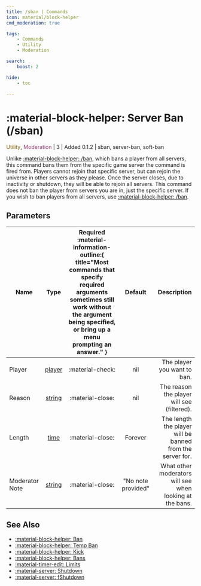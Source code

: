 ```yaml
---
title: /sban | Commands
icon: material/block-helper
cmd_moderation: true

tags:
    - Commands
    - Utility
    - Moderation

search:
    boost: 2

hide:
    - toc

---
```


# <p style="color: var(--md-default-fg-color); display: inline;">:material-block-helper: Server Ban</p> (/sban)
<div style="display:inline;">
<p style="color: #7F5F02; display: inline;">Utility</p>, <p style="color: #943D73; display: inline;">Moderation</p> | <p style="color: var(--md-default-fg-color--light); display: inline;">3</p> | <p style="color: var(--md-default-fg-color--light); display: inline;"> Added 0.1.2</p> | sban, server-ban, soft-ban
</div>


Unlike [:material-block-helper: /ban](./ban.md), which bans a player from all servers, this command bans them from the specific game server the command is fired from. Players cannot rejoin that specific server, but can rejoin the universe in other servers as they please. Once the server closes, due to inactivity or shutdown, they will be able to rejoin all servers. This command does not ban the player from servers you are in, just the specific server. If you wish to ban players from all servers, use [:material-block-helper: /ban](./ban.md).

## Parameters

| Name       | Type | Required :material-information-outline:{ title="Most commands that specify required arguments sometimes still work without the argument being specified, or bring up a menu prompting an answer." }        | Default            | Description                                               |
|----------------|:----------:|:------------------:|:--------------------:|-----------------------------------------------------------:|
| Player         | [player](../parameters.md#player)   | :material-check: | nil                | The player you want to ban.                                |
| Reason         | [string](../parameters.md#string)   | :material-close: | nil                | The reason the player will see (filtered).                |
| Length         | [time](../parameters.md#time)     | :material-close: | Forever            | The length the player will be banned from the server for. |
| Moderator Note | [string](../parameters.md#string)   | :material-close: | "No note provided" | What other moderators will see when looking at the bans.  |

## See Also
* [:material-block-helper: Ban](./ban.md)
* [:material-block-helper: Temp Ban](./tban.md)
* [:material-block-helper: Kick](./kick.md)
* [:material-block-helper: Bans](./bans.md)
* [:material-timer-edit: Limits](./limits.md)
* [:material-server: Shutdown](./shutdown.md)
* [:material-server: fShutdown](./fshutdown.md)